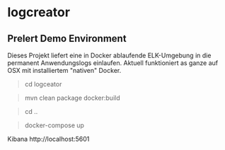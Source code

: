 # logcreator
## Prelert Demo Environment

Dieses Projekt liefert eine in Docker ablaufende ELK-Umgebung in die permanent Anwendungslogs einlaufen.
Aktuell funktioniert as ganze auf OSX mit installiertem "nativen" Docker.

> cd logceator

> mvn clean package docker:build

> cd ..

> docker-compose up

Kibana 
http://localhost:5601

